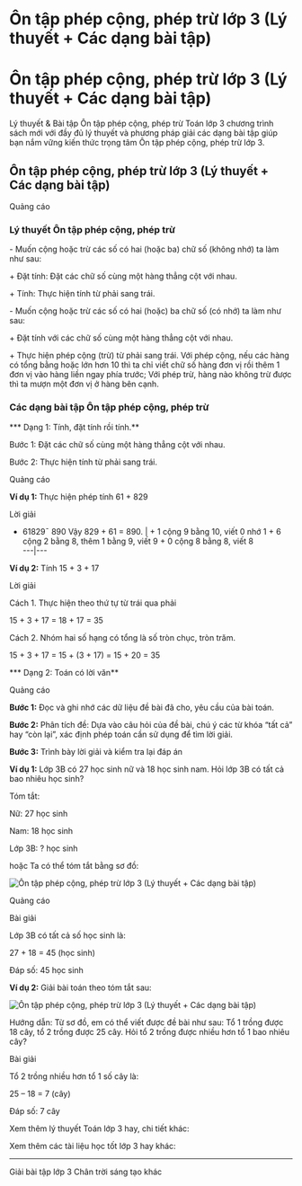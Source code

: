 # Ôn tập phép cộng, phép trừ lớp 3 (Lý thuyết + Các dạng bài tập)

# Ôn tập phép cộng, phép trừ lớp 3 (Lý thuyết + Các dạng bài tập)

Lý thuyết & Bài tập Ôn tập phép cộng, phép trừ Toán lớp 3 chương trình sách mới với đầy đủ lý thuyết và phương pháp giải các dạng bài tập giúp bạn nắm vững kiến thức trọng tâm Ôn tập phép cộng, phép trừ lớp 3.

## Ôn tập phép cộng, phép trừ lớp 3 (Lý thuyết + Các dạng bài tập)

Quảng cáo

### Lý thuyết Ôn tập phép cộng, phép trừ

\- Muốn cộng hoặc trừ các số có hai (hoặc ba) chữ số (không nhớ) ta làm như sau:

\+ Đặt tính: Đặt các chữ số cùng một hàng thẳng cột với nhau.

\+ Tính: Thực hiện tính từ phải sang trái.

\- Muốn cộng hoặc trừ các số có hai (hoặc) ba chữ số (có nhớ) ta làm như sau:

\+ Đặt tính với các chữ số cùng một hàng thẳng cột với nhau.

\+ Thực hiện phép cộng (trừ) từ phải sang trái. Với phép cộng, nếu các hàng có tổng bằng hoặc lớn hơn 10 thì ta chỉ viết chữ số hàng đơn vị rồi thêm 1 đơn vị vào hàng liền ngay phía trước; Với phép trừ, hàng nào không trừ được thì ta mượn một đơn vị ở hàng bên cạnh.

### Các dạng bài tập Ôn tập phép cộng, phép trừ

*** Dạng 1: Tính, đặt tính rồi tính.**

Bước 1: Đặt các chữ số cùng một hàng thẳng cột với nhau.

Bước 2: Thực hiện tính từ phải sang trái.

Quảng cáo

**Ví dụ 1:** Thực hiện phép tính 61 + 829

Lời giải

+ 61829¯ 890 Vậy 829 + 61 = 890. |  \+ 1 cộng 9 bằng 10, viết 0 nhớ 1 \+ 6 cộng 2 bằng 8, thêm 1 bằng 9, viết 9 \+ 0 cộng 8 bằng 8, viết 8  
---|---  
  
**Ví dụ 2:** Tính 15 + 3 + 17

Lời giải

Cách 1. Thực hiện theo thứ tự từ trái qua phải

15 + 3 + 17 = 18 + 17 = 35

Cách 2. Nhóm hai số hạng có tổng là số tròn chục, tròn trăm.

15 + 3 + 17 = 15 + (3 + 17) = 15 + 20 = 35

*** Dạng 2: Toán có lời văn**

Quảng cáo

**Bước 1:** Đọc và ghi nhớ các dữ liệu đề bài đã cho, yêu cầu của bài toán.

**Bước 2:** Phân tích đề: Dựa vào câu hỏi của đề bài, chú ý các từ khóa “tất cả” hay “còn lại”, xác định phép toán cần sử dụng để tìm lời giải.

**Bước 3:** Trình bày lời giải và kiểm tra lại đáp án

**Ví dụ 1:** Lớp 3B có 27 học sinh nữ và 18 học sinh nam. Hỏi lớp 3B có tất cả bao nhiêu học sinh?

Tóm tắt:

Nữ: 27 học sinh

Nam: 18 học sinh

Lớp 3B: ? học sinh

hoặc Ta có thể tóm tắt bằng sơ đồ: 

![Ôn tập phép cộng, phép trừ lớp 3 \(Lý thuyết + Các dạng bài tập\)](https://vietjack.com/toan-3-ct/images/ly-thuyet-on-tap-phep-cong-phep-tru.PNG)

Quảng cáo

Bài giải

Lớp 3B có tất cả số học sinh là:

27 + 18 = 45 (học sinh)

Đáp số: 45 học sinh

**Ví dụ 2:** Giải bài toán theo tóm tắt sau:

![Ôn tập phép cộng, phép trừ lớp 3 \(Lý thuyết + Các dạng bài tập\)](https://vietjack.com/toan-3-ct/images/ly-thuyet-on-tap-phep-cong-phep-tru-1.PNG)

Hướng dẫn: Từ sơ đồ, em có thể viết được đề bài như sau: Tổ 1 trồng được 18 cây, tổ 2 trồng được 25 cây. Hỏi tổ 2 trồng được nhiều hơn tổ 1 bao nhiêu cây?

Bài giải

Tổ 2 trồng nhiều hơn tổ 1 số cây là:

25 – 18 = 7 (cây)

Đáp số: 7 cây

Xem thêm lý thuyết Toán lớp 3 hay, chi tiết khác:

Xem thêm các tài liệu học tốt lớp 3 hay khác:

* * *

Giải bài tập lớp 3 Chân trời sáng tạo khác

